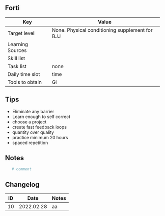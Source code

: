 ## Forti 
Key | Value
---- | ----
Target level | None. Physical conditioning supplement for BJJ
Learning Sources | 
Skill list | 
Task list | none
Daily time slot | time
Tools to obtain | Gi <br />


## Tips
- Eliminate any barrier
- Learn enough to self correct
- choose a project
- create fast feedback loops
- quantity over quality
- practice minimum 20 hours
- spaced repetition

## Notes


```bash
   # comment
```
## Changelog
ID | Date | Notes
---- | ---- | ----
10 | 2022.02.28 | aa

